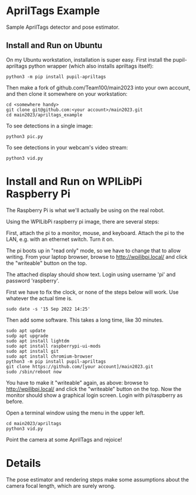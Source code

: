 # AprilTags Example

Sample AprilTags detector and pose estimator.

## Install and Run on Ubuntu

On my Ubuntu workstation, installation is super easy.  First install the pupil-apriltags python wrapper (which also installs apriltags itself):

```
python3 -m pip install pupil-apriltags
```

Then make a fork of github.com/Team100/main2023 into your own account, and then clone it somewhere on your workstation:

```
cd <somewhere handy>
git clone git@github.com:<your account>/main2023.git
cd main2023/apriltags_example
```

To see detections in a single image:

```
python3 pic.py
```

To see detections in your webcam's video stream:

```
python3 vid.py
```

# Install and Run on WPILibPi Raspberry Pi

The Raspberry Pi is what we'll actually be using on the real robot.

Using the WPILibPi raspberry pi image, there are several steps:

First, attach the pi to a monitor, mouse, and keyboard.
Attach the pi to the LAN, e.g. with an ethernet switch.
Turn it on.

The pi boots up in "read only" mode, so we have to change that to allow writing.  From
your laptop browser, browse to http://wpilibpi.local/ and click the "writeable" button on the top.

The attached display should show text. Login using username 'pi' and password 'raspberry'.

First we have to fix the clock, or none of the steps below will work.  Use whatever the actual time is.

```
sudo date -s '15 Sep 2022 14:25'
```

Then add some software.  This takes a long time, like 30 minutes.

```
sudo apt update
sudp apt upgrade
sudo apt install lightdm
sudo apt install raspberrypi-ui-mods
sudo apt install git
sudo apt install chromium-browser
python3 -m pip install pupil-apriltags
git clone https://github.com/[your account]/main2023.git
sudo /sbin/reboot now
```

You have to make it "writeable" again, as above: browse to http://wpilibpi.local/ and click the "writeable" button on the top.
Now the monitor should show a graphical login screen.  Login with pi/raspberry as before.

Open a terminal window using the menu in the upper left.

```
cd main2023/apriltags
python3 vid.py
```

Point the camera at some AprilTags and rejoice!

# Details

The pose estimator and rendering steps make some assumptions about the camera focal length, which are
surely wrong.
